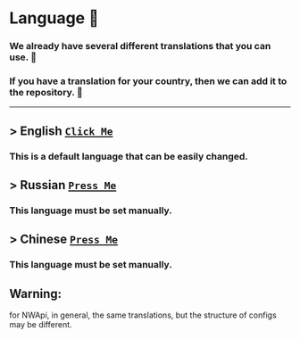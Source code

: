 # Language :rocket:
### We already have several different translations that you can use. :moyai:
### If you have a translation for your country, then we can add it to the repository. :monocle_face:
----
## > English [``Click Me``](https://github.com/KoT0XleB/AutoEvent/blob/main/Docs/Translations/English.md)
### This is a default language that can be easily changed.
## > Russian [``Press Me``](https://github.com/KoT0XleB/AutoEvent/blob/main/Docs/Translations/Russian.md)
### This language must be set manually.
## > Chinese [``Press Me``](https://github.com/KoT0XleB/AutoEvent/blob/main/Docs/Translations/Chinese.md)
### This language must be set manually.

## Warning: 
for NWApi, in general, the same translations, but the structure of configs may be different.
